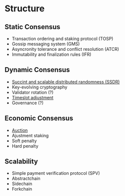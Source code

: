 # Structure

## Static Consensus
- Transaction ordering and staking protocol (TOSP)
- Gossip messaging system (GMS)
- Asyncronity tolerance and conflict resolution (ATCR)
- Immutability and finalization rules (IFR)

## Dynamic Consensus
- [Succint and scalable distributed randomness (SSDR)](random.md)
- Key-evolving cryptography
- Validator rotation (?)
- [Timeslot adjustment](timeslot_adjustment.md)
- Governance (?)

## Economic Consensus
- [Auction](auction.md)
- Ajustment staking
- Soft penalty
- Hard penalty

## Scalability
- Simple payment verification protocol (SPV)
- Abstractchain
- Sidechain
- Forkchain
